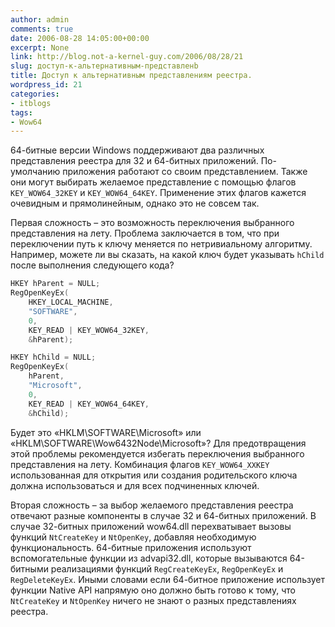```yaml
---
author: admin
comments: true
date: 2006-08-28 14:05:00+00:00
excerpt: None
link: http://blog.not-a-kernel-guy.com/2006/08/28/21
slug: доступ-к-альтернативным-представленb
title: Доступ к альтернативным представлениям реестра.
wordpress_id: 21
categories:
- itblogs
tags:
- Wow64
---
```


64-битные версии Windows поддерживают два различных представления реестра для 32 и 64-битных приложений. По-умолчанию приложения работают со своим представлением. Также они могут выбирать желаемое представление с помощью флагов `KEY_WOW64_32KEY` и `KEY_WOW64_64KEY`. Применение этих флагов кажется очевидным и прямолинейным, однако это не совсем так.

<!-- more -->
Первая сложность – это возможность переключения выбранного представления на лету. Проблема заключается в том, что при переключении путь к ключу меняется по нетривиальному алгоритму. Например, можете ли вы сказать, на какой ключ будет указывать `hChild` после выполнения следующего кода?


```cpp
HKEY hParent = NULL;
RegOpenKeyEx(
    HKEY_LOCAL_MACHINE,
    "SOFTWARE",
    0,
    KEY_READ | KEY_WOW64_32KEY,
    &hParent);

HKEY hChild = NULL;
RegOpenKeyEx(
    hParent,
    "Microsoft",
    0,
    KEY_READ | KEY_WOW64_64KEY,
    &hChild);
```


Будет это «HKLM\SOFTWARE\Microsoft» или «HKLM\SOFTWARE\Wow6432Node\Microsoft»? Для предотвращения этой проблемы рекомендуется избегать переключения выбранного представления на лету. Комбинация флагов `KEY_WOW64_XXKEY` использованная для открытия или создания родительского ключа должна использоваться и для всех подчиненных ключей.

Вторая сложность – за выбор желаемого представления реестра отвечают разные компоненты в случае 32 и 64-битных приложений. В случае 32-битных приложений wow64.dll перехватывает вызовы функций `NtCreateKey` и `NtOpenKey`, добавляя необходимую функциональность. 64-битные приложения используют вспомогательные функции из advapi32.dll, которые вызываются 64-битными реализациями функций `RegCreateKeyEx`, `RegOpenKeyEx` и `RegDeleteKeyEx`. Иными словами если 64-битное приложение использует функции Native API напрямую оно должно быть готово к тому, что `NtCreateKey` и `NtOpenKey` ничего не знают о разных представлениях реестра.
